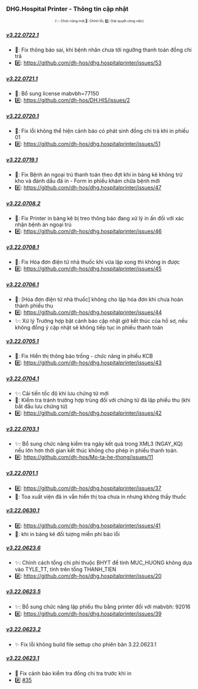 ﻿### DHG.Hospital Printer - Thông tin cập nhật

<div align="center" style="font-size:xx-small">(✨: Chức năng mới,🐛: Chỉnh lỗi, #️⃣: Giải quyết công việc) </div>

##### [v3.22.0722.1]()

-  🐛: Fix thông báo sai, khi bệnh nhân chưa tới ngưỡng thanh toán đồng chi trả
-  #️⃣: https://github.com/dh-hos/dhg.hospitalprinter/issues/53

##### [v3.22.0721.1]()

-  🐛: Bổ sung license mabvbh=77150
-  #️⃣: https://github.com/dh-hos/DH.HIS/issues/2

##### [v3.22.0720.1]()

-  🐛: Fix lỗi không thể hiện cảnh báo có phát sinh đồng chi trả khi in phiếu 01
-  #️⃣: https://github.com/dh-hos/dhg.hospitalprinter/issues/51

##### [v3.22.0719.1]()

-  🐛: Fix Bệnh án ngoại trú thanh toán theo đợt khi in bảng kê không trừ kho và đánh dấu đã in - Form in phiếu khám chữa bệnh mới
-  #️⃣: https://github.com/dh-hos/dhg.hospitalprinter/issues/47

##### [v3.22.0708.2]()

-  🐛: Fix Printer in bảng kê bị treo thông báo đang xử lý in ấn đối với xác nhận bệnh án ngoại trú
-  #️⃣: https://github.com/dh-hos/dhg.hospitalprinter/issues/46

##### [v3.22.0708.1]()

-  🐛: Fix Hóa đơn điện tử nhà thuốc khi vừa lập xong thì không in được
-  #️⃣: https://github.com/dh-hos/dhg.hospitalprinter/issues/45

##### [v3.22.0706.1]()

-  🐛: [Hóa đơn điện tử nhà thuốc] không cho lập hóa đơn khi chưa hoàn thành phiếu thu
-  #️⃣: https://github.com/dh-hos/dhg.hospitalprinter/issues/44
-  ✨: Xử lý Trường hợp bật cảnh báo cập nhật giờ kết thúc của hồ sơ, nếu không đồng ý cập nhật sẽ không tiếp tục in phiếu thanh toán

##### [v3.22.0705.1]()

-  🐛: Fix Hiển thị thông báo trống - chức năng in phiếu KCB
-  #️⃣: https://github.com/dh-hos/dhg.hospitalprinter/issues/43

##### [v3.22.0704.1]()

-  ✨: Cải tiến tốc độ khi lưu chứng từ mới
-  🐛: Kiểm tra tránh trường hợp trùng đối với chứng từ đã lập phiếu thu (khi bắt đầu lưu chứng từ)
-  #️⃣: https://github.com/dh-hos/dhg.hospitalprinter/issues/42

##### [v3.22.0703.1]()

-  ✨: Bổ sung chức năng kiểm tra ngày kết quả trong XML3 (NGAY_KQ) nếu lớn hơn thời gian kết thúc không cho phép in phiếu thanh toán.
-  #️⃣: https://github.com/dh-hos/Mo-ta-he-thong/issues/11

##### [v3.22.0701.1]()

-  #️⃣: https://github.com/dh-hos/dhg.hospitalprinter/issues/37
-  🐛: Toa xuất viện đã in vẫn hiển thị toa chưa in nhưng không thấy thuốc

##### [v3.22.0630.1]()

-  #️⃣: https://github.com/dh-hos/dhg.hospitalprinter/issues/41
-  🐛: khi in bảng kê đối tượng miễn phí báo lỗi

##### [v3.22.0623.6]()

-  ✨: Chỉnh cách tổng chi phí thuộc BHYT để tính MUC_HUONG không dựa vào TYLE_TT, tính trên tổng THANH_TIEN
-  #️⃣: https://github.com/dh-hos/dhg.hospitalprinter/issues/20

##### [v3.22.0623.5]()

-  ✨: Bổ sung chức năng lập phiếu thu bằng printer đối với mabvbh: 92016
-  #️⃣: https://github.com/dh-hos/dhg.hospitalprinter/issues/39

##### [v3.22.0623.2]()

-  ✨ Fix lỗi không build file settup cho phiên bản 3.22.0623.1

##### [v3.22.0623.1]()

-  🐛 Fix cảnh báo kiểm tra đồng chi tra trước khi in
-  #️⃣ [#35](https://github.com/dh-hos/dhg.hospitalprinter/issues/35)
